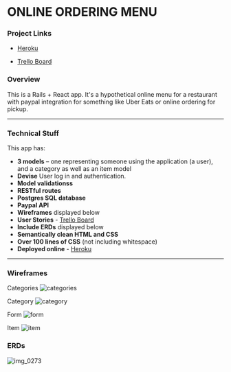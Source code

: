 # ONLINE ORDERING MENU

### Project Links

- [Heroku](https://wdi11-online-menu.herokuapp.com/)

- [Trello Board](https://trello.com/b/S002sTkx/project-4)

### Overview
This is a Rails + React app. It's a hypothetical online menu for a restaurant with paypal integration for something like Uber Eats or online ordering for pickup.

---

### Technical Stuff

This app has:

* **3 models** – one representing someone using the application (a user), and a category as well as an item model
* **Devise** User log in and authentication.
* **Model validationss**
* **RESTful routes**
* **Postgres SQL database**
* **Paypal API**
* **Wireframes** displayed below
* **User Stories** - [Trello Board](https://trello.com/b/S002sTkx/project-4)
* **Include ERDs** displayed below
* **Semantically clean HTML and CSS**
* **Over 100 lines of CSS** (not including whitespace)
* **Deployed online** - [Heroku](https://wdi11-online-menu.herokuapp.com/)
---

### Wireframes
Categories
![categories](https://user-images.githubusercontent.com/10038637/30543010-7552adf6-9c4f-11e7-8242-b4aea62313e7.png)

Category
![category](https://user-images.githubusercontent.com/10038637/30543006-72153c30-9c4f-11e7-9949-adb680de4f50.png)

Form
![form](https://user-images.githubusercontent.com/10038637/30543017-792841a2-9c4f-11e7-8137-272ef18de3a6.png)

Item
![item](https://user-images.githubusercontent.com/10038637/30543023-7bc5ebda-9c4f-11e7-9f61-5119a2644be5.png)

### ERDs
![img_0273](https://user-images.githubusercontent.com/10038637/30542940-35a7feae-9c4f-11e7-80c5-d60682bbb431.JPG)
